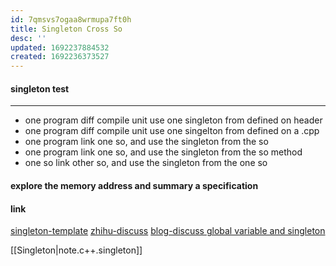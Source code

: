 ```yaml
---
id: 7qmsvs7ogaa8wrmupa7ft0h
title: Singleton Cross So
desc: ''
updated: 1692237884532
created: 1692236373527
---
```


#### singleton test
--------------
- one program diff compile unit use one singleton from defined on header
- one program diff compile unit use one singelton from defined on a .cpp
- one program link one so, and use the singleton from the so
- one program link one so, and use the singleton from the so method
- one so link other so, and use the singleton from the one so

#### explore the memory address and summary a specification



#### link
[singleton-template](https://github.com/xhawk18/singleton-cpp/tree/master)
[zhihu-discuss](https://www.zhihu.com/question/425920019)
[blog-discuss global variable and singleton](https://fuzhe1989.github.io/2017/09/30/why-global-static-singleton-var-evil/)

[[Singleton|note.c++.singleton]]
